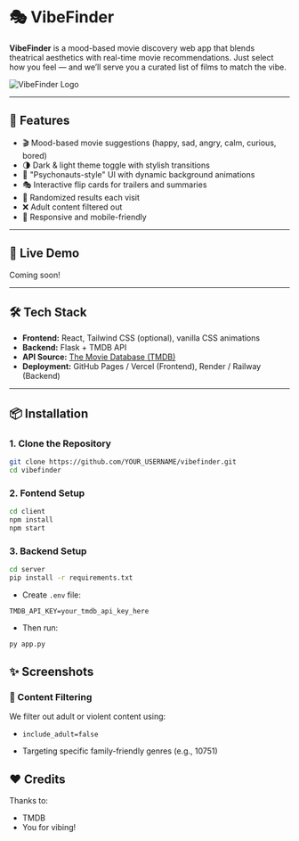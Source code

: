 # 🎭 VibeFinder

**VibeFinder** is a mood-based movie discovery web app that blends theatrical aesthetics with real-time movie recommendations. Just select how you feel — and we’ll serve you a curated list of films to match the vibe.

![VibeFinder Logo](./src/assets/logo.png)

---

## 🌟 Features

- 🎬 Mood-based movie suggestions (happy, sad, angry, calm, curious, bored)
- 🌗 Dark & light theme toggle with stylish transitions
- 🧠 "Psychonauts-style" UI with dynamic background animations
- 🎭 Interactive flip cards for trailers and summaries
- 🎲 Randomized results each visit
- ❌ Adult content filtered out
- 📱 Responsive and mobile-friendly

---

## 🚀 Live Demo

Coming soon!

---

## 🛠️ Tech Stack

- **Frontend:** React, Tailwind CSS (optional), vanilla CSS animations
- **Backend:** Flask + TMDB API
- **API Source:** [The Movie Database (TMDB)](https://www.themoviedb.org/documentation/api)
- **Deployment:** GitHub Pages / Vercel (Frontend), Render / Railway (Backend)

---

## 📦 Installation

### 1. Clone the Repository

```bash
git clone https://github.com/YOUR_USERNAME/vibefinder.git
cd vibefinder
```

### 2. Fontend Setup

 ```bash
 cd client
 npm install
 npm start
```

### 3. Backend Setup
```bash
cd server
pip install -r requirements.txt
```
* Create `.env` file:
```env
TMDB_API_KEY=your_tmdb_api_key_here
```

* Then run:
```bash
py app.py
```

## ✨ Screenshots


### 🙅 Content Filtering
We filter out adult or violent content using:

* `include_adult=false`

* Targeting specific family-friendly genres (e.g., 10751)


## ❤️ Credits
Thanks to:
* TMDB
* You for vibing!
